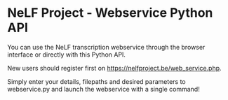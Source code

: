# NeLF Project - Webservice Python API

You can use the NeLF transcription webservice through the browser interface or directly with this Python API.

New users should register first on https://nelfproject.be/web_service.php. 

Simply enter your details, filepaths and desired parameters to webservice.py and launch the webservice with a single command!
